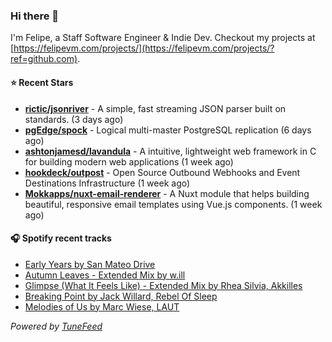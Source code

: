 ### Hi there 👋

I'm Felipe, a Staff Software Engineer & Indie Dev. Checkout my projects at [https://felipevm.com/projects/](https://felipevm.com/projects/?ref=github.com).

#### ⭐ Recent Stars
- **[rictic/jsonriver](https://github.com/rictic/jsonriver)** - A simple, fast streaming JSON parser built on standards. (3 days ago)
- **[pgEdge/spock](https://github.com/pgEdge/spock)** - Logical multi-master PostgreSQL replication (6 days ago)
- **[ashtonjamesd/lavandula](https://github.com/ashtonjamesd/lavandula)** - A intuitive, lightweight web framework in C for building modern web applications (1 week ago)
- **[hookdeck/outpost](https://github.com/hookdeck/outpost)** - Open Source Outbound Webhooks and Event Destinations Infrastructure (1 week ago)
- **[Mokkapps/nuxt-email-renderer](https://github.com/Mokkapps/nuxt-email-renderer)** - A Nuxt module that helps building beautiful, responsive email templates using Vue.js components. (1 week ago)

#### 🎧 Spotify recent tracks
- [Early Years by San Mateo Drive](https://open.spotify.com/track/5FziDh9cdhDIvzPZVrZhIM)
- [Autumn Leaves - Extended Mix by w.ill](https://open.spotify.com/track/4XcYBse6QHb4aqBzUQT5xY)
- [Glimpse (What It Feels Like) - Extended Mix by Rhea Silvia, Akkilles](https://open.spotify.com/track/5SWKZ08awImy16NVMVEEiG)
- [Breaking Point by Jack Willard, Rebel Of Sleep](https://open.spotify.com/track/4SqzqgMMsLmtgVDMVBPrls)
- [Melodies of Us by Marc Wiese, LAUT](https://open.spotify.com/track/2T507e8TJFSzI3wJwGhWyC)

_Powered by [TuneFeed](https://tunefeed.app?ref=github.com)_
